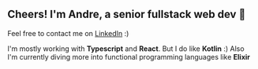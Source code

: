 
## Cheers! I'm Andre, a senior fullstack web dev 👋

Feel free to contact me on [LinkedIn](https://www.linkedin.com/in/andre-wru/) :)

I'm mostly working with **Typescript** and **React**. But I do like **Kotlin** :)
Also I'm currently diving more into functional programming languages like **Elixir**
